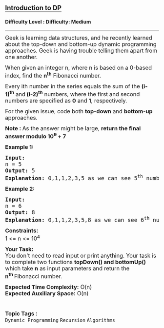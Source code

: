 <h2><a href="https://www.geeksforgeeks.org/problems/introduction-to-dp/1?page=1&difficulty=Medium&status=unsolved&sortBy=submissions">Introduction to DP</a></h2><h3>Difficulty Level : Difficulty: Medium</h3><hr><div class="problems_problem_content__Xm_eO"><p><span style="font-size: 18px;">Geek is learning data structures, and he recently learned about the top-down and bottom-up dynamic programming approaches</span><span style="font-size: 18px;">. Geek is having trouble telling them apart from one another.</span></p>
<p><span style="font-size: 18px;">When given an integer n, where n is based on a 0-based index, find the <strong>n<sup>th</sup></strong>&nbsp;Fibonacci number.</span></p>
<p><span style="font-size: 18px;">Every ith number in the series equals the sum of the <strong>(i-1)<sup>th</sup></strong>&nbsp;and<strong> (i-2)<sup>th</sup></strong>&nbsp;numbers, where the first and second numbers are specified as <strong>0</strong> and <strong>1</strong>, respectively.</span></p>
<p><span style="font-size: 18px;">For the given issue, code both <strong>top-down</strong> and <strong>bottom-up</strong> approaches</span><span style="font-size: 18px;">.</span></p>
<p><span style="font-size: 18px;"><strong>Note : </strong>As the answer might be large, <strong>return the final answer modulo 10<sup>9&nbsp;</sup>+ 7</strong></span></p>
<p><span style="font-size: 18px;"><strong>Example 1:</strong></span></p>
<pre><span style="font-size: 18px;"><strong>Input:</strong>
n = 5
<strong>Output: </strong>5
<strong>Explanation:</strong> 0,1,1,2,3,5 as we can see 5<sup>th</sup>&nbsp;number is 5.</span></pre>
<p><span style="font-size: 18px;"><strong>Example 2:</strong></span></p>
<pre><span style="font-size: 18px;"><strong>Input:</strong>
n = 6
<strong>Output: </strong>8
<strong>Explanation:</strong> 0,1,1,2,3,5,8 as we can see 6<sup>th</sup>&nbsp;number is 8.</span></pre>
<p><span style="font-size: 18px;"><strong>Constraints:</strong><br>1 &lt;= n &lt;= 10<sup>4</sup></span></p>
<p><span style="font-size: 18px;"><strong>Your Task:</strong><br>You don't need to read input or print anything. Your task is to complete two&nbsp;functions <strong>topDown() and bottomUp()</strong> which take <strong>n</strong> as input parameters and return the <strong>n<sup>th&nbsp;</sup></strong>Fibonacci number.</span></p>
<p><span style="font-size: 18px;"><strong>Expected Time Complexity:</strong>&nbsp;O(n)<br><strong>Expected Auxiliary Space:</strong>&nbsp;O(n)</span></p></div><br><p><span style=font-size:18px><strong>Topic Tags : </strong><br><code>Dynamic Programming</code>&nbsp;<code>Recursion</code>&nbsp;<code>Algorithms</code>&nbsp;